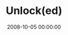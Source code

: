 ---
layout: series
series: "Unlock(ed)"
permalink: "/unlock(ed)/"
title: Unlock(ed)
date: 2008-10-05 00:00:00
endDate: 2008-10-26 00:00:00
description: "Sometimes we catch a glimpse of \"something more.\" Like light shining through a keyhole, a world of promise, potential and vibrant life lies just on the other side of the door. Once it's unlocked, we're free to enjoy and fully engage in God's plan for us. Join us in October as we \"unlock\" the story of God and his plans for his creation."
src: "http://s3.amazonaws.com/crossroads-media/images/legacy/content/Unlocked_90x90.gif"
---